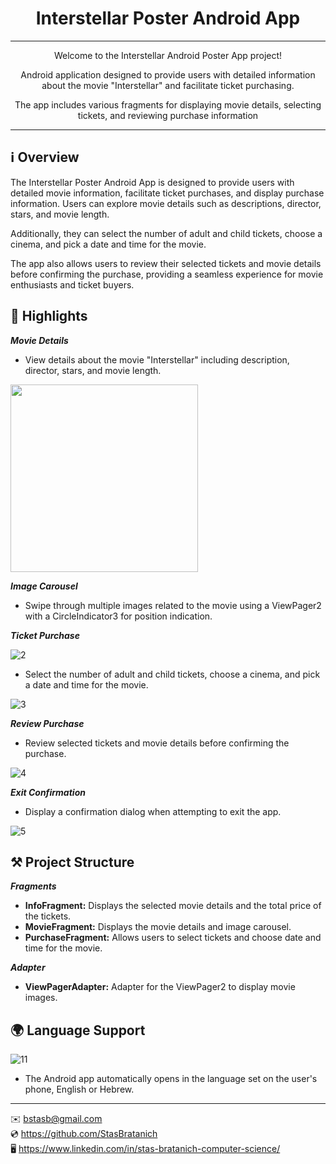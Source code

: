 <h1 align="center">Interstellar Poster Android App</h1>

***

<p align="center">Welcome to the Interstellar Android Poster App project!</p>
<p align="center">Android application designed to provide users with detailed information about the movie "Interstellar" and facilitate ticket purchasing.</p>
<p align="center">The app includes various fragments for displaying movie details, selecting tickets, and reviewing purchase information</strong></p>

***

## ℹ️ Overview

The Interstellar Poster Android App is designed to provide users with detailed movie information, facilitate ticket purchases, and display purchase information. Users can explore movie details such as descriptions, director, stars, and movie length.

Additionally, they can select the number of adult and child tickets, choose a cinema, and pick a date and time for the movie.

The app also allows users to review their selected tickets and movie details before confirming the purchase, providing a seamless experience for movie enthusiasts and ticket buyers.


## 🌟 Highlights

***Movie Details***
- View details about the movie "Interstellar" including description, director, stars, and movie length.

<img src="https://github.com/StasBratanich/AndroidInterstellarPoster/assets/83605505/a6c9d3b5-5c58-4114-9c31-392d86b955b8" width="300" height="300">

***Image Carousel***
- Swipe through multiple images related to the movie using a ViewPager2 with a CircleIndicator3 for position indication.

***Ticket Purchase***

![2](https://github.com/StasBratanich/AndroidInterstellarPoster/assets/83605505/e40a88a6-3033-48d1-bddd-7b23c297ad8e)

- Select the number of adult and child tickets, choose a cinema, and pick a date and time for the movie.

![3](https://github.com/StasBratanich/AndroidInterstellarPoster/assets/83605505/4a824aa6-6b76-4966-888c-5867e422ae89)

***Review Purchase***

- Review selected tickets and movie details before confirming the purchase.

![4](https://github.com/StasBratanich/AndroidInterstellarPoster/assets/83605505/8f19dffb-a319-4d06-a56a-586f56007e2c)

***Exit Confirmation***

- Display a confirmation dialog when attempting to exit the app.

![5](https://github.com/StasBratanich/AndroidInterstellarPoster/assets/83605505/30761cbf-1e57-414c-938c-b10ada5ad818)

## ⚒ Project Structure

***Fragments***

- <strong>InfoFragment:</strong> Displays the selected movie details and the total price of the tickets.
- <strong>MovieFragment:</strong> Displays the movie details and image carousel.
- <strong>PurchaseFragment:</strong> Allows users to select tickets and choose date and time for the movie.

***Adapter***
- <strong>ViewPagerAdapter:</strong> Adapter for the ViewPager2 to display movie images.

## 🌍 Language Support

![11](https://github.com/StasBratanich/AndroidInterstellarPoster/assets/83605505/b6547e50-cc3d-4442-b844-b0985eebab4c)

- The Android app automatically opens in the language set on the user's phone, English or Hebrew.

***

✉️ [bstasb@gmail.com](url)  
💿 https://github.com/StasBratanich  
🖥️ https://www.linkedin.com/in/stas-bratanich-computer-science/  
